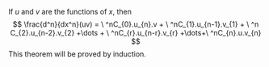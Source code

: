 If *u* and *v* are the functions of *x*, then
$$
\frac{d^n}{dx^n}(uv) = \ ^nC_{0}.u_{n}.v + \ ^nC_{1}.u_{n-1}.v_{1} + \ ^n C_{2}.u_{n-2}.v_{2} +\dots + \ ^nC_{r}.u_{n-r}.v_{r} +\dots+\ ^nC_{n}.u.v_{n}
$$
This theorem will be proved by induction.
